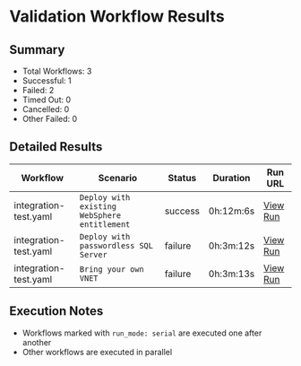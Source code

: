 # Validation Workflow Results

## Summary
- Total Workflows: 3
- Successful: 1
- Failed: 2
- Timed Out: 0
- Cancelled: 0
- Other Failed: 0

## Detailed Results

| Workflow | Scenario | Status | Duration | Run URL |
|----------|----------|---------|-----------|----------|
| integration-test.yaml | `Deploy with existing WebSphere entitlement` | success | 0h:12m:6s | [View Run](https://github.com/WASdev/azure.websphere-traditional.singleserver/actions/runs/17442653558) |
| integration-test.yaml | `Deploy with passwordless SQL Server` | failure | 0h:3m:12s | [View Run](https://github.com/WASdev/azure.websphere-traditional.singleserver/actions/runs/17442656781) |
| integration-test.yaml | `Bring your own VNET` | failure | 0h:3m:13s | [View Run](https://github.com/WASdev/azure.websphere-traditional.singleserver/actions/runs/17442659140) |


## Execution Notes
- Workflows marked with `run_mode: serial` are executed one after another
- Other workflows are executed in parallel
